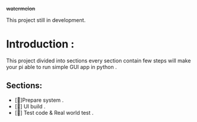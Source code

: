 ~~watermelon~~



This project still in development.

# Introduction :
This project divided into sections every section contain few steps will make your pi able to run simple GUI app in python .


## Sections:
- [🤚]Prepare system .
- [🤚] UI build .
- [🤚] Test code & Real world test .
  
